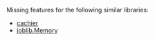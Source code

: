 Missing features for the following similar libraries:

- [cachier](https://github.com/shaypal5/cachier)
- [joblib.Memory](https://joblib.readthedocs.io/en/latest/generated/joblib.Memory.html)

